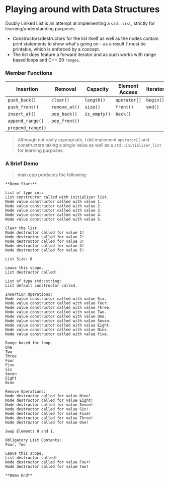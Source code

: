 # Playing around with Data Structures

Doubly Linked List is an attempt at implementing a `std::list`, strictly for learning/understanding purposes. 

- Constructors/destructors for the list itself as well as the nodes contain print statements to show what's going on - as a result `T` must be printable, which is enforced by a concept.
- The list does feature a forward iterator and as such works with range based loops and C++ 20 `ranges`.

### Member Functions
| Insertion         | Removal       | Capacity     | Element Access | Iterators |
|-------------------|---------------|--------------|----------------|-----------|
| `push_back()`     | `clear()`     | `length()`   | `operator[]`   | `begin()` |
|`push_front()`     | `remove_at()` |  `size()`    | `front()`      | `end()`   |
| `insert_at()`     | `pop_back()`  | `is_empty()` | `back()`       |           |
| `append_range()`  | `pop_front()` |              |                |           |
| `prepend_range()` |               |              |                |           |

>Although not really appropriate, I did implement `operator[]` and constructors taking a single value as well as a `std::initializer_list` for learning purposes.

### A Brief Demo

>main.cpp produces the following:
```console
**Demo Start**

List of type int:
List constructor called with initializer list.
Node value constructor called with value 1.
Node value constructor called with value 2.
Node value constructor called with value 3.
Node value constructor called with value 4.
Node value constructor called with value 5.

Clear the list.
Node destructor called for value 1!
Node destructor called for value 2!
Node destructor called for value 3!
Node destructor called for value 4!
Node destructor called for value 5!

List Size: 0

Leave this scope.
List destructor called!

List of type std::string:
List default constructor called.

Insertion Operations:
Node value constructor called with value Six.
Node value constructor called with value Four.
Node value constructor called with value Three.
Node value constructor called with value Two.
Node value constructor called with value One.
Node value constructor called with value Seven.
Node value constructor called with value Eight.
Node value constructor called with value Nine.
Node value constructor called with value Five.

Range based for loop.
One
Two
Three
Four
Five
Six
Seven
Eight
Nine

Remove Operations:
Node destructor called for value Nine!
Node destructor called for value Eight!
Node destructor called for value Seven!
Node destructor called for value Six!
Node destructor called for value Five!
Node destructor called for value Three!
Node destructor called for value One!

Swap Elements 0 and 1.

Obligatory List Contents:
Four, Two

Leave this scope.
List destructor called!
Node destructor called for value Four!
Node destructor called for value Two!

**Demo End**
```
